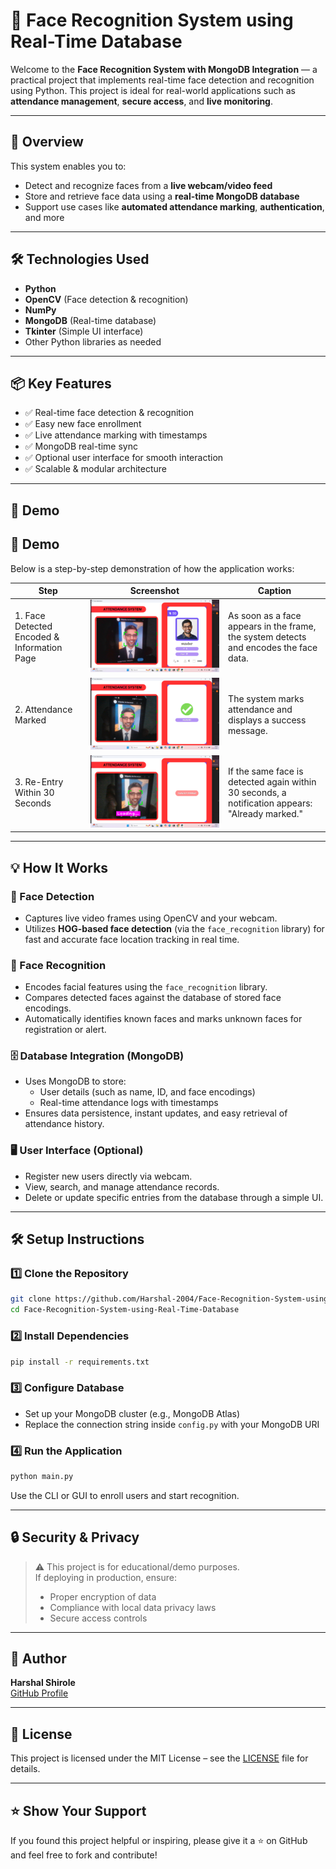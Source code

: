 # 🎯 Face Recognition System using Real-Time Database

Welcome to the **Face Recognition System with MongoDB Integration** — a practical project that implements real-time face detection and recognition using Python. This project is ideal for real-world applications such as **attendance management**, **secure access**, and **live monitoring**.

---

## 🚀 Overview

This system enables you to:

- Detect and recognize faces from a **live webcam/video feed**
- Store and retrieve face data using a **real-time MongoDB database**
- Support use cases like **automated attendance marking**, **authentication**, and more

---

## 🛠️ Technologies Used

- **Python**
- **OpenCV** (Face detection & recognition)
- **NumPy**
- **MongoDB** (Real-time database)
- **Tkinter** (Simple UI interface)
- Other Python libraries as needed

---

## 📦 Key Features

- ✅ Real-time face detection & recognition  
- ✅ Easy new face enrollment  
- ✅ Live attendance marking with timestamps  
- ✅ MongoDB real-time sync  
- ✅ Optional user interface for smooth interaction  
- ✅ Scalable & modular architecture

---

## 📸 Demo

## 📸 Demo

Below is a step-by-step demonstration of how the application works:

| Step | Screenshot | Caption |
|------|------------|---------|
| 1. Face Detected Encoded & Information Page | ![Step 1 Placeholder](demo/Sundar_Attend.png) | As soon as a face appears in the frame, the system detects and encodes the face data. || After encoding, an information window pops up showing user details and confirmation. |
| 2. Attendance Marked | ![Step 4 Placeholder](demo/Sundar_Marked.png) | The system marks attendance and displays a success message. |
| 3. Re-Entry Within 30 Seconds | ![Step 5 Placeholder](demo/sundar_Already.png) | If the same face is detected again within 30 seconds, a notification appears: "Already marked." |

---
## 💡 How It Works

### 📸 Face Detection
- Captures live video frames using OpenCV and your webcam.
- Utilizes **HOG-based face detection** (via the `face_recognition` library) for fast and accurate face location tracking in real time.

### 🧠 Face Recognition
- Encodes facial features using the `face_recognition` library.
- Compares detected faces against the database of stored face encodings.
- Automatically identifies known faces and marks unknown faces for registration or alert.

### 🗄️ Database Integration (MongoDB)
- Uses MongoDB to store:
  - User details (such as name, ID, and face encodings)
  - Real-time attendance logs with timestamps
- Ensures data persistence, instant updates, and easy retrieval of attendance history.

### 🖥️ User Interface (Optional)
- Register new users directly via webcam.
- View, search, and manage attendance records.
- Delete or update specific entries from the database through a simple UI.

---

## 🛠️ Setup Instructions

### 1️⃣ Clone the Repository

```bash
git clone https://github.com/Harshal-2004/Face-Recognition-System-using-Real-Time-Database.git
cd Face-Recognition-System-using-Real-Time-Database
```

### 2️⃣ Install Dependencies

```bash
pip install -r requirements.txt
```

### 3️⃣ Configure Database

- Set up your MongoDB cluster (e.g., MongoDB Atlas)
- Replace the connection string inside `config.py` with your MongoDB URI

### 4️⃣ Run the Application

```bash
python main.py
```

Use the CLI or GUI to enroll users and start recognition.

---

## 🔒 Security & Privacy

> ⚠️ This project is for educational/demo purposes.  
> If deploying in production, ensure:
> - Proper encryption of data
> - Compliance with local data privacy laws
> - Secure access controls

---

## 👤 Author

**Harshal Shirole**  
[GitHub Profile](https://github.com/Harshal-2004)

---

## 📝 License

This project is licensed under the MIT License – see the [LICENSE](LICENSE) file for details.

---

## ⭐ Show Your Support

If you found this project helpful or inspiring, please give it a ⭐ on GitHub and feel free to fork and contribute!
